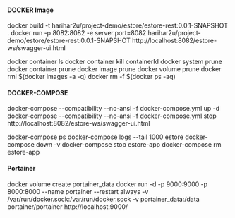 #### DOCKER Image
docker build -t harihar2u/project-demo/estore/estore-rest:0.0.1-SNAPSHOT .
docker run -p 8082:8082 -e server.port=8082 harihar2u/project-demo/estore/estore-rest:0.0.1-SNAPSHOT
http://localhost:8082/estore-ws/swagger-ui.html

docker container ls
docker container kill containerId
docker system prune
docker container prune
docker image prune
docker volume prune
docker rmi $(docker images -a -q)
docker rm -f $(docker ps -aq)

#### DOCKER-COMPOSE
docker-compose --compatibility --no-ansi -f docker-compose.yml up -d 
docker-compose --compatibility --no-ansi -f docker-compose.yml stop
http://localhost:8082/estore-ws/swagger-ui.html

docker-compose ps
docker-compose logs --tail 1000 estore
docker-compose down -v
docker-compose stop estore-app
docker-compose rm estore-app

#### Portainer
 docker volume create portainer_data
 docker run -d -p 9000:9000 -p 8000:8000 --name portainer --restart always -v /var/run/docker.sock:/var/run/docker.sock -v portainer_data:/data portainer/portainer
 http://localhost:9000/